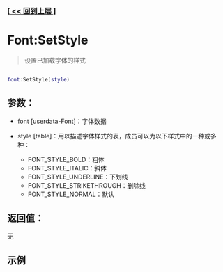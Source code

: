 ### [[ << 回到上层 ]](index.md)

# Font:SetStyle

> 设置已加载字体的样式

```lua

font:SetStyle(style)

```

## 参数：

+ font [userdata-Font]：字体数据
+ style [table]：用以描述字体样式的表，成员可以为以下样式中的一种或多种：

    + FONT_STYLE_BOLD：粗体
    + FONT_STYLE_ITALIC：斜体
    + FONT_STYLE_UNDERLINE：下划线
    + FONT_STYLE_STRIKETHROUGH：删除线
    + FONT_STYLE_NORMAL：默认

## 返回值：

无

## 示例

```lua

```